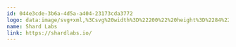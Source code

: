 ```yaml
---
id: 044e3cde-3b6a-4d5a-a404-23173cda3772
logo: data:image/svg+xml,%3Csvg%20width%3D%22200%22%20height%3D%2284%22%20viewBox%3D%220%200%20200%2084%22%20fill%3D%22none%22%20xmlns%3D%22http%3A%2F%2Fwww.w3.org%2F2000%2Fsvg%22%3E%0A%3Cpath%20d%3D%22M35.8649%2040.1886L47.5864%2034.5029L41.9155%2046.255H35.8649V40.1886Z%22%20fill%3D%22%237A8AA0%22%2F%3E%0A%3Cpath%20d%3D%22M51.0835%2045.3998L42.6326%2049.4971L46.722%2041.0269H51.0835V45.3998Z%22%20fill%3D%22%237A8AA0%22%2F%3E%0A%3Cpath%20d%3D%22M62.0512%2040.9328L62.6435%2041.0748C65.8601%2041.7%2067.2345%2042.7939%2067.2204%2044.7375C67.2204%2046.9765%2065.1771%2048.4824%2062.1192%2048.4824C58.8317%2048.4824%2056.7884%2046.8259%2056.7884%2044.1634V44.0611H58.9196V44.1578C58.9196%2045.8427%2060.056%2046.7719%2062.1192%2046.7719C63.9669%2046.7719%2065.1006%2046.0075%2065.1006%2044.7829C65.1006%2043.6037%2064.086%2043.1689%2062.2127%2042.7769L61.6232%2042.6518C59.0216%2042.1262%2057.29%2041.3221%2057.29%2039.0489C57.29%2036.8781%2059.1038%2035.5256%2062.0455%2035.5256C65.1403%2035.5256%2067.0617%2037.0429%2067.0617%2039.4837V39.8133H64.9305V39.4837C64.9305%2038.009%2063.9329%2037.2276%2062.0455%2037.2276C60.3791%2037.2276%2059.4212%2037.8669%2059.4212%2038.9807C59.4212%2040.1599%2060.3876%2040.589%2062.0512%2040.9328Z%22%20fill%3D%22%237A8AA0%22%2F%3E%0A%3Cpath%20d%3D%22M71.256%2041.0384V35.7107H69.1786V48.2896H71.256V42.9165H77.7572V48.2896H79.8175V35.7107H77.7572V41.0384H71.256Z%22%20fill%3D%22%237A8AA0%22%2F%3E%0A%3Cpath%20fill-rule%3D%22evenodd%22%20clip-rule%3D%22evenodd%22%20d%3D%22M104.692%2048.2896L102.039%2043.3115C102.875%2043.1208%20103.617%2042.6426%20104.138%2041.96C104.658%2041.2774%20104.923%2040.4334%20104.887%2039.575C104.887%2037.2195%20103.221%2035.7107%20100.892%2035.7107H94.1096V48.2896H96.1898V43.4394H99.9139L102.343%2048.2896H104.692ZM100.676%2041.5697H96.1898V37.5917H100.676C101.985%2037.5917%20102.81%2038.3646%20102.81%2039.5807C102.81%2040.7968%20101.985%2041.5697%20100.676%2041.5697Z%22%20fill%3D%22%237A8AA0%22%2F%3E%0A%3Cpath%20fill-rule%3D%22evenodd%22%20clip-rule%3D%22evenodd%22%20d%3D%22M111.967%2035.7107C115.316%2035.7107%20117.127%2037.4155%20117.127%2040.8252V43.1694C117.127%2046.5791%20115.316%2048.2839%20111.967%2048.2839H106.537V35.7107H111.967ZM108.614%2046.4029H111.983C114.081%2046.4029%20115.067%2045.326%20115.067%2043.2404V40.7542C115.067%2038.6714%20114.064%2037.5917%20111.983%2037.5917H108.614V46.4029Z%22%20fill%3D%22%237A8AA0%22%2F%3E%0A%3Cpath%20d%3D%22M121.016%2046.4029V35.7107H118.941V48.2896H128.576V46.4029H121.016Z%22%20fill%3D%22%237A8AA0%22%2F%3E%0A%3Cpath%20fill-rule%3D%22evenodd%22%20clip-rule%3D%22evenodd%22%20d%3D%22M148.761%2035.7107C150.928%2035.7107%20152.445%2036.9865%20152.445%2039.0351C152.445%2040.8508%20151.28%2041.5924%20150.364%2041.8567V42.0357C150.997%2042.1884%20151.556%2042.5576%20151.945%2043.0794C152.335%2043.6012%20152.531%2044.2431%20152.498%2044.8941C152.498%2047.0138%20150.937%2048.3038%20148.789%2048.3038H141.834V35.7107H148.761ZM143.911%2041.0384H148.545C149.71%2041.0384%20150.464%2040.3564%20150.464%2039.3136C150.464%2038.2708%20149.693%2037.6088%20148.545%2037.6088H143.911V41.0384ZM143.911%2046.4114H148.582C149.781%2046.4114%20150.517%2045.7295%20150.517%2044.6696C150.517%2043.6098%20149.781%2042.908%20148.534%2042.908H143.911V46.4114Z%22%20fill%3D%22%237A8AA0%22%2F%3E%0A%3Cpath%20d%3D%22M159.555%2041.0748L158.966%2040.9328C157.299%2040.589%20156.335%2040.1599%20156.335%2038.9807C156.335%2037.8669%20157.291%2037.2276%20158.96%2037.2276C160.845%2037.2276%20161.842%2038.009%20161.842%2039.4837V39.8133H163.962V39.4837C163.962%2037.0429%20162.041%2035.5256%20158.949%2035.5256C156.027%2035.5256%20154.205%2036.8781%20154.205%2039.0489C154.205%2041.3221%20155.936%2042.1262%20158.535%2042.6518L159.127%2042.7769C161%2043.1689%20162.015%2043.6037%20162.015%2044.7829C162.015%2046.0075%20160.882%2046.7719%20159.034%2046.7719C156.97%2046.7719%20155.834%2045.8427%20155.834%2044.1578V44.0611H153.703V44.1634C153.703%2046.8259%20155.743%2048.4824%20159.034%2048.4824C162.092%2048.4824%20164.135%2046.9765%20164.135%2044.7375C164.146%2042.7939%20162.774%2041.7%20159.555%2041.0748Z%22%20fill%3D%22%237A8AA0%22%2F%3E%0A%3Cpath%20d%3D%22M86.965%2035.7205L84.7148%2043.4734L84.2132%2045.3601L83.3715%2048.2896H81.2375L84.9302%2035.7107H88.9998L92.6897%2048.2896H90.5585L89.7168%2045.3601L89.2152%2043.4734L86.965%2035.7205Z%22%20fill%3D%22%237A8AA0%22%2F%3E%0A%3Cpath%20d%3D%22M134.91%2035.7206L132.661%2043.4734L132.159%2045.3601L131.317%2048.2896H129.186L132.876%2035.7107H136.945L140.638%2048.2896H138.504L137.663%2045.3601L137.161%2043.4734L134.91%2035.7206Z%22%20fill%3D%22%237A8AA0%22%2F%3E%0A%3C%2Fsvg%3E%0A
name: Shard Labs
link: https://shardlabs.io/
---
```

